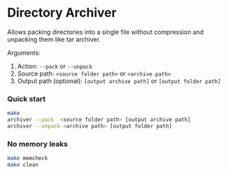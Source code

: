# Directory Archiver

Allows packing directories into a single file without compression and unpacking them like tar archiver.

Arguments:
1. Action: `--pack` or `--unpack`
2. Source path: `<source folder path>` or `<archive path>`
3. Output path (optional): `[output archive path]` or `[output folder path]`

### Quick start
```bash
make
archiver --pack  <source folder path> [output archive path]
archiver --unpack <archive path> [output folder path]
```

### No memory leaks
```bash
make memcheck
make clean
```
